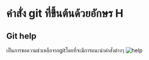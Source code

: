 # คำสั่ง git ที่ขึ้นต้นด้วยอักษร H

## Git help
เป็นการขอความช่วเหลือจากgitโดยที่จะมีการแนะนำคำสั่งต่างๆ
![help](https://github.com/ThanaloekKaisai/Git_A-Z_Mission_65030096/assets/144195683/d0e6407f-477b-4e0e-ba4b-95dca52eab00)
